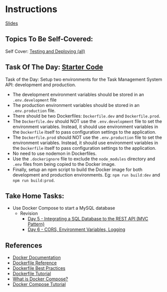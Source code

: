 # Instructions

[Slides](https://docs.google.com/presentation/d/1x_RuEiMu4yP3NfGpWyYfGJF5dPelmPiN/edit?usp=sharing&ouid=109782457486090270210&rtpof=true&sd=true)

## Topics To Be Self-Covered:

Self Cover: [Testing and Deploying (all)](https://app.sigmaschool.co/posts/csdp-backend-development-level-2b-testing-deploying)

## Task Of The Day: [Starter Code](./task-management-api-starter/)

Task of the Day: Setup two environments for the Task Management System API: development and production.

- The development environment variables should be stored in an `.env.development` file
- The production environment variables should be stored in an `.env.production` file.
- There should be two Dockerfiles: `Dockerfile.dev` and `Dockerfile.prod`.
- The `Dockerfile.dev` should NOT use the `.env.development` file to set the environment variables. Instead, it should use environment variables in the `Dockerfile` itself to pass configuration settings to the application.
- The `Dockerfile.prod` should NOT use the `.env.production` file to set the environment variables. Instead, it should use environment variables in the `Dockerfile` itself to pass configuration settings to the application.
- No need to use nodemon in Dockerfiles.
- Use the `.dockerignore` file to exclude the `node_modules` directory and `.env` files from being copied to the Docker image.
- Finally, setup an npm script to build the Docker image for both development and production environments. Eg: `npm run build:dev` and `npm run build:prod`.

## Take Home Tasks:

- Use Docker Compose to start a MySQL database
  - Revision
    - [Day 5 - Integrating a SQL Database to the REST API (MVC Pattern)](https://docs.google.com/presentation/d/1qDhxYoi6bt6YP7RcaaLrsh6sO0RlaSKT/edit?usp=sharing&ouid=109782457486090270210&rtpof=true&sd=true)
    - [Day 6 - CORS, Environment Variables, Logging](https://docs.google.com/presentation/d/10fBKsYSsaLMBJaOhC5-j_6AiWjLJGQOn/edit?usp=sharing&ouid=109782457486090270210&rtpof=true&sd=true)

## References

- [Docker Documentation](https://docs.docker.com/)
- [Dockerfile Reference](https://docs.docker.com/engine/reference/builder/)
- [Dockerfile Best Practices](https://docs.docker.com/develop/develop-images/dockerfile_best-practices/)
- [Dockerfile Tutorial](https://www.tutorialspoint.com/docker/docker_file.htm)
- [What is Docker Compose?](https://docs.docker.com/compose/)
- [Docker Compose Tutorial](https://www.tutorialspoint.com/docker/docker_compose.htm)
